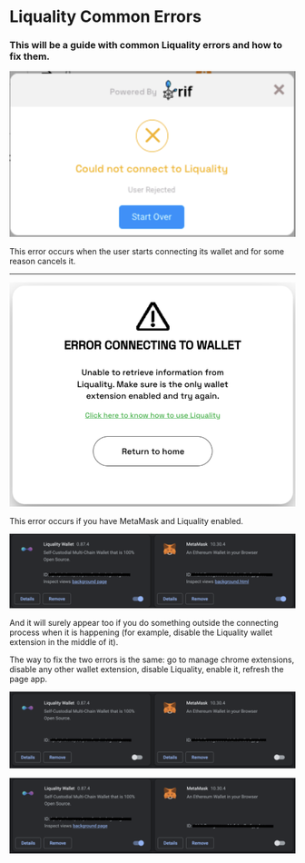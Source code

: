 # Liquality Common Errors

### This will be a guide with common Liquality errors and how to fix them.

![User Rejected error](/assets/img/guides/two-way-peg-app/liquality/common-errors/1-common-errors.png)

This error occurs when the user starts connecting its wallet and for some reason cancels it.


---

![Error connecting](/assets/img/guides/two-way-peg-app/liquality/common-errors/2-common-errors.png)

This error occurs if you have MetaMask and Liquality enabled. 

![MetaMask and Liquality enabled](/assets/img/guides/two-way-peg-app/liquality/common-errors/3-common-errors.png)

And it will surely appear too if you do something outside the connecting process when it is happening (for example, disable the Liquality wallet extension in the middle of it).

The way to fix the two errors is the same: go to manage chrome extensions, disable any other wallet extension, disable Liquality, enable it, refresh the page app.

![Disable extensions](/assets/img/guides/two-way-peg-app/liquality/common-errors/4-common-errors.png)

![Enable Liquality](/assets/img/guides/two-way-peg-app/liquality/common-errors/5-common-errors.png)